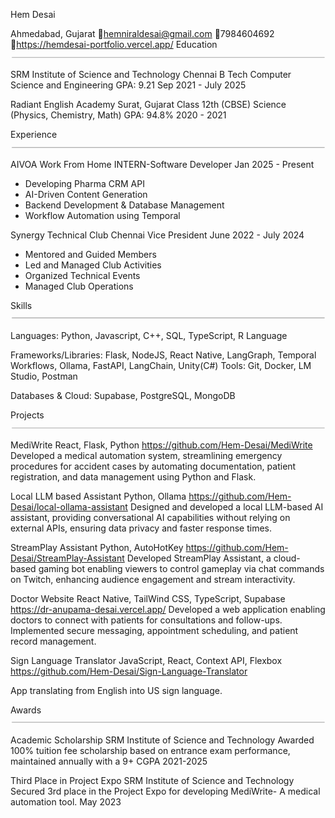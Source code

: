 ﻿Hem Desai

Ahmedabad, Gujarat hemniraldesai@gmail.com 7984604692 https://hemdesai-portfolio.vercel.app/ Education![](Aspose.Words.4d4584fb-b3e8-4a04-b1c6-6db95aa2c64a.001.png)

SRM Institute of Science and Technology Chennai B Tech Computer Science and Engineering GPA: 9.21 Sep 2021 - July 2025

Radiant English Academy Surat, Gujarat Class 12th (CBSE) Science (Physics, Chemistry, Math) GPA: 94.8% 2020 - 2021

Experience![](Aspose.Words.4d4584fb-b3e8-4a04-b1c6-6db95aa2c64a.002.png)

AIVOA Work From Home INTERN-Software Developer Jan 2025 - Present

- Developing Pharma CRM API
- AI-Driven Content Generation
- Backend Development & Database Management
- Workflow Automation using Temporal

Synergy Technical Club Chennai Vice President June 2022 - July 2024

- Mentored and Guided Members
- Led and Managed Club Activities
- Organized Technical Events
- Managed Club Operations

Skills![](Aspose.Words.4d4584fb-b3e8-4a04-b1c6-6db95aa2c64a.003.png)

Languages: Python, Javascript, C++, SQL, TypeScript, R Language

Frameworks/Libraries: Flask, NodeJS, React Native, LangGraph, Temporal Workflows, Ollama, FastAPI, LangChain, Unity(C#) Tools: Git, Docker, LM Studio, Postman

Databases & Cloud: Supabase, PostgreSQL, MongoDB

Projects![](Aspose.Words.4d4584fb-b3e8-4a04-b1c6-6db95aa2c64a.004.png)

MediWrite React, Flask, Python https://github.com/Hem-Desai/MediWrite Developed a medical automation system, streamlining emergency procedures for accident cases by automating documentation, patient registration, and data management using Python and Flask.

Local LLM based Assistant Python, Ollama https://github.com/Hem-Desai/local-ollama-assistant Designed and developed a local LLM-based AI assistant, providing conversational AI capabilities without relying on external APIs, ensuring data privacy and faster response times.

StreamPlay Assistant Python, AutoHotKey https://github.com/Hem-Desai/StreamPlay-Assistant Developed StreamPlay Assistant, a cloud-based gaming bot enabling viewers to control gameplay via chat commands on Twitch, enhancing audience engagement and stream interactivity.

Doctor Website React Native, TailWind CSS, TypeScript, Supabase https://dr-anupama-desai.vercel.app/ Developed a web application enabling doctors to connect with patients for consultations and follow-ups. Implemented secure messaging, appointment scheduling, and patient record management.

Sign Language Translator JavaScript, React, Context API, Flexbox https://github.com/Hem-Desai/Sign-Language-Translator

App translating from English into US sign language.

Awards![](Aspose.Words.4d4584fb-b3e8-4a04-b1c6-6db95aa2c64a.005.png)

Academic Scholarship SRM Institute of Science and Technology Awarded 100% tuition fee scholarship based on entrance exam performance, maintained annually with a 9+ CGPA 2021-2025

Third Place in Project Expo SRM Institute of Science and Technology Secured 3rd place in the Project Expo for developing MediWrite- A medical automation tool. May 2023
